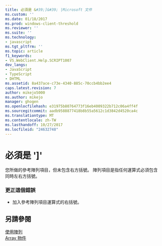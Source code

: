 ```yaml
---
title: 必須是 &#39;]&#39; |Microsoft 文件
ms.custom: ''
ms.date: 01/18/2017
ms.prod: windows-client-threshold
ms.reviewer: ''
ms.suite: ''
ms.technology:
- javascript
ms.tgt_pltfrm: ''
ms.topic: article
f1_keywords:
- VS.WebClient.Help.SCRIPT1007
dev_langs:
- JavaScript
- TypeScript
- DHTML
ms.assetid: 8a437ace-c73e-4340-885c-70ccb4bb2ee4
caps.latest.revision: 7
author: mikejo5000
ms.author: mikejo
manager: ghogen
ms.openlocfilehash: e31975b80764773f16eb4009322b712c06a4ff4f
ms.sourcegitcommit: aadb9588877418b8b55a5612c1d3842d4520ca4c
ms.translationtype: MT
ms.contentlocale: zh-TW
ms.lasthandoff: 10/27/2017
ms.locfileid: "24632748"
---
```

# <a name="expected-3939"></a>必須是 &#39;]&#39;
您所做的參考陣列項目，但未包含右方括號。 陣列項目是指任何運算式必須包含同時左右方括號。  
  
### <a name="to-correct-this-error"></a>更正這個錯誤  
  
-   加入參考陣列項目運算式的右括號。  
  
## <a name="see-also"></a>另請參閱  
 [使用陣列](../../javascript/advanced/using-arrays-javascript.md)   
 [Array 物件](../../javascript/reference/array-object-javascript.md)